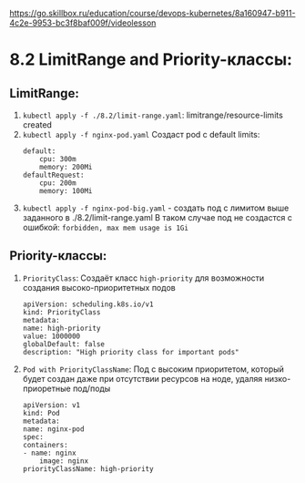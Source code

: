 https://go.skillbox.ru/education/course/devops-kubernetes/8a160947-b911-4c2e-9953-bc3f8baf009f/videolesson

# 8.2 LimitRange and Priority-классы:

## LimitRange:
1. `kubectl apply -f ./8.2/limit-range.yaml`:
    limitrange/resource-limits created
2. `kubectl apply -f nginx-pod.yaml`
    Создаст pod с default limits:
    ```
    default:
        cpu: 300m
        memory: 200Mi
    defaultRequest:
        cpu: 200m
        memory: 100Mi
    ```
3. `kubectl apply -f nginx-pod-big.yaml` - создать под с лимитом выше заданного в ./8.2/limit-range.yaml
    В таком случае под не создастся с ошибкой: `forbidden, max mem usage is 1Gi`

## Priority-классы:
1. `PriorityClass`:
    Создаёт класс `high-priority` для возможности создания высоко-приоритетных подов
    ```
    apiVersion: scheduling.k8s.io/v1
    kind: PriorityClass
    metadata:
    name: high-priority
    value: 1000000
    globalDefault: false
    description: "High priority class for important pods"
    ```
2. `Pod with PriorityClassName`:
    Под с высоким приоритетом, который будет создан даже при отсутствии ресурсов на ноде, удаляя низко-приоретные под/поды
    ```
    apiVersion: v1
    kind: Pod
    metadata:
    name: nginx-pod
    spec:
    containers:
    - name: nginx
        image: nginx
    priorityClassName: high-priority
    ```